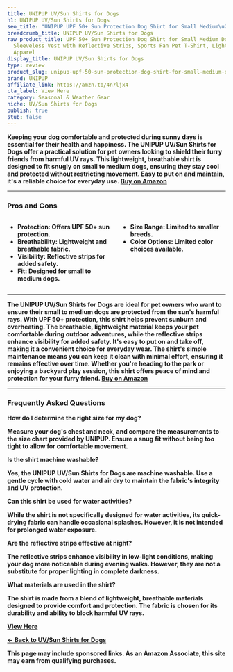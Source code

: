 ```yaml
---
title: UNIPUP UV/Sun Shirts for Dogs
h1: UNIPUP UV/Sun Shirts for Dogs
seo_title: "UNIPUP UPF 50+ Sun Protection Dog Shirt for Small Medium\u2026"
breadcrumb_title: UNIPUP UV/Sun Shirts for Dogs
raw_product_title: UPF 50+ Sun Protection Dog Shirt for Small Medium Dogs - Breathable
  Sleeveless Vest with Reflective Strips, Sports Fan Pet T-Shirt, Lightweight UV Protective
  Apparel
display_title: UNIPUP UV/Sun Shirts for Dogs
type: review
product_slug: unipup-upf-50-sun-protection-dog-shirt-for-small-medium-dogs-breathable-ce20a2aa
brand: UNIPUP
affiliate_link: https://amzn.to/4n7ljx4
cta_label: View Here
category: Seasonal & Weather Gear
niche: UV/Sun Shirts for Dogs
publish: true
stub: false
---
```


<div id="intro" class="full-width">
  <p><strong>Keeping your dog comfortable and protected during sunny days is essential for their health and happiness. The UNIPUP UV/Sun Shirts for Dogs offer a practical solution for pet owners looking to shield their furry friends from harmful UV rays. This lightweight, breathable shirt is designed to fit snugly on small to medium dogs, ensuring they stay cool and protected without restricting movement. Easy to put on and maintain, it's a reliable choice for everyday use. <a href="https://amzn.to/4n7ljx4" rel="nofollow sponsored noopener" target="_blank"><strong>Buy on Amazon</strong></a></p>
</div>

<hr />
<h3 id="pros-cons">Pros and Cons</h3>
<div class="pc-grid" style="display:grid;grid-template-columns:1fr 1fr;gap:16px;">
  <ul>
    <li><strong>Protection:</strong> Offers UPF 50+ sun protection.</li>
    <li><strong>Breathability:</strong> Lightweight and breathable fabric.</li>
    <li><strong>Visibility:</strong> Reflective strips for added safety.</li>
    <li><strong>Fit:</strong> Designed for small to medium dogs.</li>
  </ul>
  <ul>
    <li><strong>Size Range:</strong> Limited to smaller breeds.</li>
    <li><strong>Color Options:</strong> Limited color choices available.</li>
  </ul>
</div>
<hr />

<div class="full-width">
  <p>The UNIPUP UV/Sun Shirts for Dogs are ideal for pet owners who want to ensure their small to medium dogs are protected from the sun's harmful rays. With UPF 50+ protection, this shirt helps prevent sunburn and overheating. The breathable, lightweight material keeps your pet comfortable during outdoor adventures, while the reflective strips enhance visibility for added safety. It's easy to put on and take off, making it a convenient choice for everyday wear. The shirt's simple maintenance means you can keep it clean with minimal effort, ensuring it remains effective over time. Whether you're heading to the park or enjoying a backyard play session, this shirt offers peace of mind and protection for your furry friend. <a href="https://amzn.to/4n7ljx4" rel="nofollow sponsored noopener" target="_blank"><strong>Buy on Amazon</strong></a></p>
</div>

<hr />
<h3 id="faqs">Frequently Asked Questions</h3>

<p><strong>How do I determine the right size for my dog?</strong></p>
<p>Measure your dog's chest and neck, and compare the measurements to the size chart provided by UNIPUP. Ensure a snug fit without being too tight to allow for comfortable movement.</p>

<p><strong>Is the shirt machine washable?</strong></p>
<p>Yes, the UNIPUP UV/Sun Shirts for Dogs are machine washable. Use a gentle cycle with cold water and air dry to maintain the fabric's integrity and UV protection.</p>

<p><strong>Can this shirt be used for water activities?</strong></p>
<p>While the shirt is not specifically designed for water activities, its quick-drying fabric can handle occasional splashes. However, it is not intended for prolonged water exposure.</p>

<p><strong>Are the reflective strips effective at night?</strong></p>
<p>The reflective strips enhance visibility in low-light conditions, making your dog more noticeable during evening walks. However, they are not a substitute for proper lighting in complete darkness.</p>

<p><strong>What materials are used in the shirt?</strong></p>
<p>The shirt is made from a blend of lightweight, breathable materials designed to provide comfort and protection. The fabric is chosen for its durability and ability to block harmful UV rays.</p>
<p><a class="btn" href="https://amzn.to/4n7ljx4" target="_blank" rel="nofollow sponsored noopener">View Here</a></p>
<p><a href="/roundups/seasonal-weather-gear/uv-sun-shirts-for-dogs/">← Back to UV/Sun Shirts for Dogs</a></p>
<aside class="disclosure">This page may include sponsored links. As an Amazon Associate, this site may earn from qualifying purchases.</aside>
